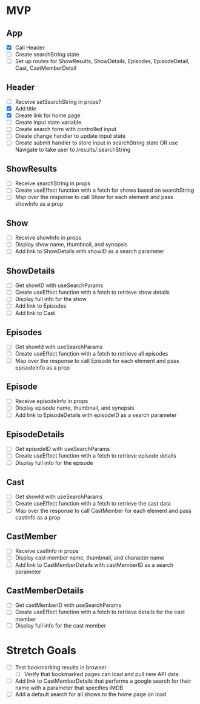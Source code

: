 # MVP

## App
- [x] Call Header
- [ ] Create searchString state
- [ ] Set up routes for ShowResults, ShowDetails, Episodes, EpisodeDetail, Cast, CastMemberDetail

## Header
 - [ ] Receive setSearchString in props?
 - [x] Add title
 - [x] Create link for home page
 - [ ] Create input state variable
 - [ ] Create search form with controlled input
 - [ ] Create change handler to update input state
 - [ ] Create submit handler to store input in searchString state OR use Navigate to take user to /results/:searchString
 
 ## ShowResults
 - [ ] Receive searchString in props
 - [ ] Create useEffect function with a fetch for shows based on searchString
 - [ ] Map over the response to call Show for each element and pass showInfo as a prop

 ## Show
 - [ ] Receive showInfo in props
 - [ ] Display show name, thumbnail, and synopsis
 - [ ] Add link to ShowDetails with showID as a search parameter

## ShowDetails
 - [ ] Get showID with useSearchParams
 - [ ] Create useEffect function with a fetch to retrieve show details
 - [ ] Display full info for the show
 - [ ] Add link to Episodes
 - [ ] Add link to Cast
 
## Episodes
 - [ ] Get showId with useSearchParams
 - [ ] Create useEffect function with a fetch to retrieve all episodes
 - [ ] Map over the response to call Episode for each element and pass episodeInfo as a prop

## Episode
 - [ ] Receive episodeInfo in props
 - [ ] Display episode name, thumbnail, and synopsis
 - [ ] Add link to EpisodeDetails with episodeID as a search parameter

## EpisodeDetails
 - [ ] Get episodeID with useSearchParams
 - [ ] Create useEffect function with a fetch to retrieve episode details
 - [ ] Display full info for the episode

## Cast
 - [ ] Get showId with useSearchParams
 - [ ] Create useEffect function with a fetch to retrieve the cast data
 - [ ] Map over the response to call CastMember for each element and pass castInfo as a prop

## CastMember
 - [ ] Receive castInfo in props
 - [ ] Display cast member name, thumbnail, and character name
 - [ ] Add link to CastMemberDetails with castMemberID as a search parameter

## CastMemberDetails
 - [ ] Get castMemberID with useSearchParams
 - [ ] Create useEffect function with a fetch to retrieve details for the cast member
 - [ ] Display full info for the cast member

# Stretch Goals
 - [ ] Test bookmarking results in browser
    - [ ] Verify that bookmarked pages can load and pull new API data
 - [ ] Add link to CastMemberDetails that performs a google search for their name with a parameter that specifies IMDB
 - [ ] Add a default search for all shows to the home page on load